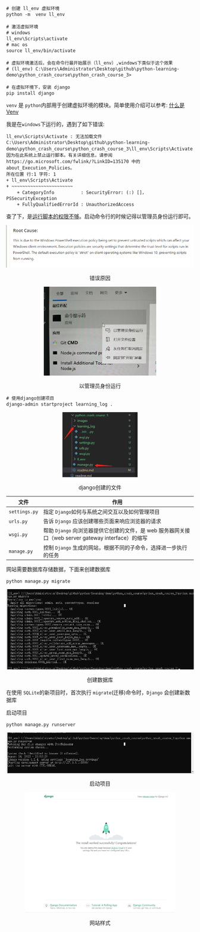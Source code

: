 <!-- @format -->

```shell
# 创建 ll_env 虚拟环境
python -m  venv ll_env

# 激活虚拟环境
# windows
ll_env\Scripts\activate
# mac os
source ll_env/bin/activate

# 虚拟环境激活后，会在命令行最开始展示（ll_env）,windows下类似于这个效果
# (ll_env) C:\Users\Administrator\Desktop\github\python-learning-demo\python_crash_course\python_crash_course_3>

# 在虚拟环境下，安装 django
pip install django

```

`venv` 是 `python`内部用于创建虚拟环境的模块。简单使用介绍可以参考: [什么是 Venv](https://zhuanlan.zhihu.com/p/285631652)

我是在`windows`下运行的，遇到了如下错误:

```text
ll_env\Scripts\Activate : 无法加载文件 C:\Users\Administrator\Desktop\github\python-learning-demo\python_crash_course\python_crash_course_3\ll_env\Scripts\Activate.ps1，因为在此系统上禁止运行脚本。有关详细信息，请参阅 https://go.microsoft.com/fwlink/?LinkID=135170 中的 about_Execution_Policies。
所在位置 行:1 字符: 1
+ ll_env\Scripts\Activate
+ ~~~~~~~~~~~~~~~~~~~~~~~
    + CategoryInfo          : SecurityError: (:) []，PSSecurityException
    + FullyQualifiedErrorId : UnauthorizedAccess
```

查了下，是[运行脚本的权限不够](https://www.sharepointdiary.com/2014/03/fix-for-powershell-script-cannot-be-loaded-because-running-scripts-is-disabled-on-this-system.html)。启动命令行的时候记得以管理员身份运行即可。

![错误原因](./images/root_cause.png)

<p align='center'>错误原因</p>

<img src='./images/run_as_administrator.jpg' alt='以管理员身份运行' style='width: 60%; height: auto; text-align: center; margin-left: 20%;' />

<p align='center'>以管理员身份运行</p>

```shell
# 使用django创建项目
django-admin startproject learning_log .
```

<img src='./images/django_1.png' alt='django创建的文件' style='width: 40%; height: auto; text-align: center; margin-left: 30%;' />

<p align='center'>django创建的文件</p>

| 文件          | 作用                                                                                                |
| ------------- | --------------------------------------------------------------------------------------------------- |
| `settings.py` | 指定 `Django`如何与系统之间交互以及如何管理项目                                                     |
| `urls.py`     | 告诉 `Django` 应该创建哪些页面来响应浏览器的请求                                                    |
| `wsgi.py`     | 帮助 `Django` 向浏览器提供它创建的文件，是 web 服务器网关接口（web server gateway interface）的缩写 |
| `manage.py`   | 控制 `Django` 生成的网站，根据不同的子命令，选择进一步执行的任务                                    |

网站需要数据库存储数据，下面来创建数据库

```shell
python manage.py migrate
```

<img src='./images/sqlite_migrate.png' alt='创建数据库' style='width: 100%; height: auto; text-align: center; margin-left: 0%;' />

<p align='center'>创建数据库</p>

在使用 `SQLite`的新项目时，首次执行 `migrate`(迁移)命令时，`Django` 会创建新数据库

启动项目

```shell
python manage.py runserver
```

<img src='./images/runserver.png' alt='启动项目' style='width: 100%; height: auto; text-align: center; margin-left: 0%;' />

<p align='center'>启动项目</p>

<img src='./images/site_1.png' alt='网站样式' style='width: 80%; height: auto; text-align: center; margin-left: 10%;' />

<p align='center'>网站样式</p>
